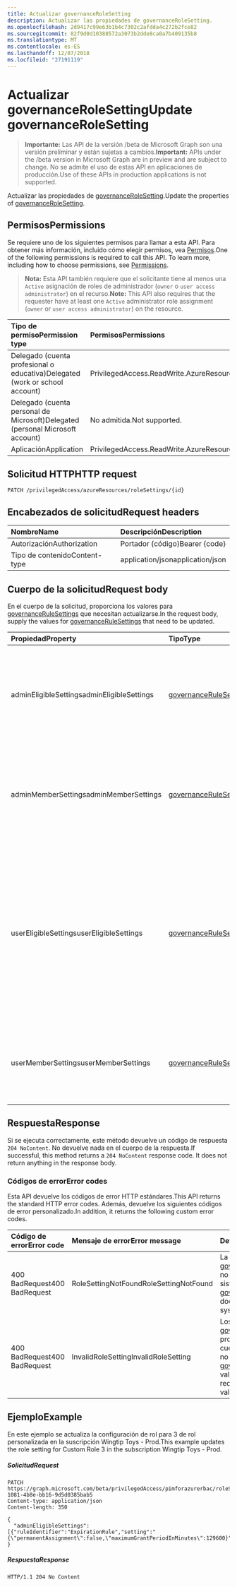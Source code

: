 ```yaml
---
title: Actualizar governanceRoleSetting
description: Actualizar las propiedades de governanceRoleSetting.
ms.openlocfilehash: 2d9417c99e63b1b4c7302c2afdda4c272b2fce82
ms.sourcegitcommit: 82f9d0d10388572a3073b2dde8ca0a7b409135b8
ms.translationtype: MT
ms.contentlocale: es-ES
ms.lasthandoff: 12/07/2018
ms.locfileid: "27191119"
---
```

# <a name="update-governancerolesetting"></a><span data-ttu-id="a6620-103">Actualizar governanceRoleSetting</span><span class="sxs-lookup"><span data-stu-id="a6620-103">Update governanceRoleSetting</span></span>

> <span data-ttu-id="a6620-104">**Importante:** Las API de la versión /beta de Microsoft Graph son una versión preliminar y están sujetas a cambios.</span><span class="sxs-lookup"><span data-stu-id="a6620-104">**Important:** APIs under the /beta version in Microsoft Graph are in preview and are subject to change.</span></span> <span data-ttu-id="a6620-105">No se admite el uso de estas API en aplicaciones de producción.</span><span class="sxs-lookup"><span data-stu-id="a6620-105">Use of these APIs in production applications is not supported.</span></span>

<span data-ttu-id="a6620-106">Actualizar las propiedades de [governanceRoleSetting](../resources/governancerolesetting.md).</span><span class="sxs-lookup"><span data-stu-id="a6620-106">Update the properties of [governanceRoleSetting](../resources/governancerolesetting.md).</span></span>

## <a name="permissions"></a><span data-ttu-id="a6620-107">Permisos</span><span class="sxs-lookup"><span data-stu-id="a6620-107">Permissions</span></span>
<span data-ttu-id="a6620-p102">Se requiere uno de los siguientes permisos para llamar a esta API. Para obtener más información, incluido cómo elegir permisos, vea [Permisos](/graph/permissions-reference).</span><span class="sxs-lookup"><span data-stu-id="a6620-p102">One of the following permissions is required to call this API. To learn more, including how to choose permissions, see [Permissions](/graph/permissions-reference).</span></span>

><span data-ttu-id="a6620-110">**Nota:** Esta API también requiere que el solicitante tiene al menos una `Active` asignación de roles de administrador (`owner` o `user access administrator`) en el recurso.</span><span class="sxs-lookup"><span data-stu-id="a6620-110">**Note:** This API also requires that the requester have at least one `Active` administrator role assignment (`owner` or `user access administrator`) on the resource.</span></span>

|<span data-ttu-id="a6620-111">Tipo de permiso</span><span class="sxs-lookup"><span data-stu-id="a6620-111">Permission type</span></span>      | <span data-ttu-id="a6620-112">Permisos</span><span class="sxs-lookup"><span data-stu-id="a6620-112">Permissions</span></span>              |
|:--------------------|:---------------------------------------------------------|
|<span data-ttu-id="a6620-113">Delegado (cuenta profesional o educativa)</span><span class="sxs-lookup"><span data-stu-id="a6620-113">Delegated (work or school account)</span></span> | <span data-ttu-id="a6620-114">PrivilegedAccess.ReadWrite.AzureResources</span><span class="sxs-lookup"><span data-stu-id="a6620-114">PrivilegedAccess.ReadWrite.AzureResources</span></span>  |
|<span data-ttu-id="a6620-115">Delegado (cuenta personal de Microsoft)</span><span class="sxs-lookup"><span data-stu-id="a6620-115">Delegated (personal Microsoft account)</span></span> | <span data-ttu-id="a6620-116">No admitida.</span><span class="sxs-lookup"><span data-stu-id="a6620-116">Not supported.</span></span>    |
|<span data-ttu-id="a6620-117">Aplicación</span><span class="sxs-lookup"><span data-stu-id="a6620-117">Application</span></span> | <span data-ttu-id="a6620-118">PrivilegedAccess.ReadWrite.AzureResources</span><span class="sxs-lookup"><span data-stu-id="a6620-118">PrivilegedAccess.ReadWrite.AzureResources</span></span> |

## <a name="http-request"></a><span data-ttu-id="a6620-119">Solicitud HTTP</span><span class="sxs-lookup"><span data-stu-id="a6620-119">HTTP request</span></span>
<!-- { "blockType": "ignored" } -->
```http
PATCH /privilegedAccess/azureResources/roleSettings/{id}
```
## <a name="request-headers"></a><span data-ttu-id="a6620-120">Encabezados de solicitud</span><span class="sxs-lookup"><span data-stu-id="a6620-120">Request headers</span></span>
| <span data-ttu-id="a6620-121">Nombre</span><span class="sxs-lookup"><span data-stu-id="a6620-121">Name</span></span>       | <span data-ttu-id="a6620-122">Descripción</span><span class="sxs-lookup"><span data-stu-id="a6620-122">Description</span></span>|
|:-----------|:-----------|
| <span data-ttu-id="a6620-123">Autorización</span><span class="sxs-lookup"><span data-stu-id="a6620-123">Authorization</span></span>  | <span data-ttu-id="a6620-124">Portador {código}</span><span class="sxs-lookup"><span data-stu-id="a6620-124">Bearer {code}</span></span>|
| <span data-ttu-id="a6620-125">Tipo de contenido</span><span class="sxs-lookup"><span data-stu-id="a6620-125">Content-type</span></span>  | <span data-ttu-id="a6620-126">application/json</span><span class="sxs-lookup"><span data-stu-id="a6620-126">application/json</span></span>|


## <a name="request-body"></a><span data-ttu-id="a6620-127">Cuerpo de la solicitud</span><span class="sxs-lookup"><span data-stu-id="a6620-127">Request body</span></span>
<span data-ttu-id="a6620-128">En el cuerpo de la solicitud, proporciona los valores para [governanceRuleSettings](../resources/governancerulesetting.md) que necesitan actualizarse.</span><span class="sxs-lookup"><span data-stu-id="a6620-128">In the request body, supply the values for [governanceRuleSettings](../resources/governancerulesetting.md) that need to be updated.</span></span> 

| <span data-ttu-id="a6620-129">Propiedad</span><span class="sxs-lookup"><span data-stu-id="a6620-129">Property</span></span>     | <span data-ttu-id="a6620-130">Tipo</span><span class="sxs-lookup"><span data-stu-id="a6620-130">Type</span></span>   |<span data-ttu-id="a6620-131">Descripción</span><span class="sxs-lookup"><span data-stu-id="a6620-131">Description</span></span>|
|:---------------|:--------|:----------|
|<span data-ttu-id="a6620-132">adminEligibleSettings</span><span class="sxs-lookup"><span data-stu-id="a6620-132">adminEligibleSettings</span></span>|[<span data-ttu-id="a6620-133">governanceRuleSetting</span><span class="sxs-lookup"><span data-stu-id="a6620-133">governanceRuleSetting</span></span>](../resources/governancerulesetting.md)|<span data-ttu-id="a6620-134">La configuración de la regla que se evalúa cuando un administrador intenta agregar una asignación de rol aptos.</span><span class="sxs-lookup"><span data-stu-id="a6620-134">The rule settings that are evaluated when an administrator tries to add an eligible role assignment.</span></span>|
|<span data-ttu-id="a6620-135">adminMemberSettings</span><span class="sxs-lookup"><span data-stu-id="a6620-135">adminMemberSettings</span></span>|[<span data-ttu-id="a6620-136">governanceRuleSetting</span><span class="sxs-lookup"><span data-stu-id="a6620-136">governanceRuleSetting</span></span>](../resources/governancerulesetting.md)|<span data-ttu-id="a6620-137">La configuración de la regla que se evalúa cuando un administrador intenta agregar una asignación de rol miembro directo.</span><span class="sxs-lookup"><span data-stu-id="a6620-137">The rule settings that are evaluated when an administrator tries to add a direct member role assignment.</span></span>|
|<span data-ttu-id="a6620-138">userEligibleSettings</span><span class="sxs-lookup"><span data-stu-id="a6620-138">userEligibleSettings</span></span>|[<span data-ttu-id="a6620-139">governanceRuleSetting</span><span class="sxs-lookup"><span data-stu-id="a6620-139">governanceRuleSetting</span></span>](../resources/governancerulesetting.md)|<span data-ttu-id="a6620-140">La configuración de la regla que se evalúa cuando un usuario intenta agregar una asignación de rol optan.</span><span class="sxs-lookup"><span data-stu-id="a6620-140">The rule settings that are evaluated when a user tries to add an eligible role assignment.</span></span> <span data-ttu-id="a6620-141">Esto no es compatible con `pimforazurerbac` escenario por ahora y pueden estar disponibles en las situaciones futuras.</span><span class="sxs-lookup"><span data-stu-id="a6620-141">This is not supported for `pimforazurerbac` scenario for now, and may be available in the future scenarios.</span></span>|
|<span data-ttu-id="a6620-142">userMemberSettings</span><span class="sxs-lookup"><span data-stu-id="a6620-142">userMemberSettings</span></span>|[<span data-ttu-id="a6620-143">governanceRuleSetting</span><span class="sxs-lookup"><span data-stu-id="a6620-143">governanceRuleSetting</span></span>](../resources/governancerulesetting.md)|<span data-ttu-id="a6620-144">La configuración de la regla que se evalúa cuando un usuario intenta activar su asignación de roles.</span><span class="sxs-lookup"><span data-stu-id="a6620-144">The rule settings that are evaluated when a user tries to activate his role assignment.</span></span>|

## <a name="response"></a><span data-ttu-id="a6620-145">Respuesta</span><span class="sxs-lookup"><span data-stu-id="a6620-145">Response</span></span>
<span data-ttu-id="a6620-p104">Si se ejecuta correctamente, este método devuelve un código de respuesta `204 NoContent`. No devuelve nada en el cuerpo de la respuesta.</span><span class="sxs-lookup"><span data-stu-id="a6620-p104">If successful, this method returns a `204 NoContent` response code. It does not return anything in the response body.</span></span> 

### <a name="error-codes"></a><span data-ttu-id="a6620-148">Códigos de error</span><span class="sxs-lookup"><span data-stu-id="a6620-148">Error codes</span></span>
<span data-ttu-id="a6620-149">Esta API devuelve los códigos de error HTTP estándares.</span><span class="sxs-lookup"><span data-stu-id="a6620-149">This API returns the standard HTTP error codes.</span></span> <span data-ttu-id="a6620-150">Además, devuelve los siguientes códigos de error personalizado.</span><span class="sxs-lookup"><span data-stu-id="a6620-150">In addition, it returns the following custom error codes.</span></span>

|<span data-ttu-id="a6620-151">Código de error</span><span class="sxs-lookup"><span data-stu-id="a6620-151">Error code</span></span>     | <span data-ttu-id="a6620-152">Mensaje de error</span><span class="sxs-lookup"><span data-stu-id="a6620-152">Error message</span></span>         | <span data-ttu-id="a6620-153">Detalles</span><span class="sxs-lookup"><span data-stu-id="a6620-153">Details</span></span>             |
|:--------------| :---------------------|:--------------------|
| <span data-ttu-id="a6620-154">400 BadRequest</span><span class="sxs-lookup"><span data-stu-id="a6620-154">400 BadRequest</span></span>| <span data-ttu-id="a6620-155">RoleSettingNotFound</span><span class="sxs-lookup"><span data-stu-id="a6620-155">RoleSettingNotFound</span></span>   | <span data-ttu-id="a6620-156">La [governanceRoleSetting](../resources/governancerolesetting.md) no existe en el sistema.</span><span class="sxs-lookup"><span data-stu-id="a6620-156">The [governanceRoleSetting](../resources/governancerolesetting.md) does not exist in system.</span></span>
| <span data-ttu-id="a6620-157">400 BadRequest</span><span class="sxs-lookup"><span data-stu-id="a6620-157">400 BadRequest</span></span>| <span data-ttu-id="a6620-158">InvalidRoleSetting</span><span class="sxs-lookup"><span data-stu-id="a6620-158">InvalidRoleSetting</span></span>    | <span data-ttu-id="a6620-159">Los valores de [governanceRuleSettings](../resources/governancerulesetting.md) proporcionados en el cuerpo de la solicitud no son válidos.</span><span class="sxs-lookup"><span data-stu-id="a6620-159">The [governanceRuleSettings](../resources/governancerulesetting.md) values provided in the request body are not valid.</span></span>

## <a name="example"></a><span data-ttu-id="a6620-160">Ejemplo</span><span class="sxs-lookup"><span data-stu-id="a6620-160">Example</span></span> 
<span data-ttu-id="a6620-161">En este ejemplo se actualiza la configuración de rol para 3 de rol personalizada en la suscripción Wingtip Toys - Prod.</span><span class="sxs-lookup"><span data-stu-id="a6620-161">This example updates the role setting for Custom Role 3 in the subscription Wingtip Toys - Prod.</span></span>
##### <a name="request"></a><span data-ttu-id="a6620-162">Solicitud</span><span class="sxs-lookup"><span data-stu-id="a6620-162">Request</span></span>
<!-- {
  "blockType": "request",
  "name": "update_governancerolesetting"
}-->
```http
PATCH https://graph.microsoft.com/beta/privilegedAccess/pimforazurerbac/roleSettings/5fb5aef8-1081-4b8e-bb16-9d5d0385bab5
Content-type: application/json
Content-length: 350

{
  "adminEligibleSettings":[{"ruleIdentifier":"ExpirationRule","setting":"{\"permanentAssignment\":false,\"maximumGrantPeriodInMinutes\":129600}"}]
}
```
##### <a name="response"></a><span data-ttu-id="a6620-163">Respuesta</span><span class="sxs-lookup"><span data-stu-id="a6620-163">Response</span></span>
<!-- {
  "blockType": "response",
  "@odata.type": "microsoft.graph.None"
} -->
```http
HTTP/1.1 204 No Content
```

<!-- uuid: 8fcb5dbc-d5aa-4681-8e31-b001d5168d79
2015-10-25 14:57:30 UTC -->
<!-- {
  "type": "#page.annotation",
  "description": "Update governanceRoleSetting",
  "keywords": "",
  "section": "documentation",
  "tocPath": ""
}-->
